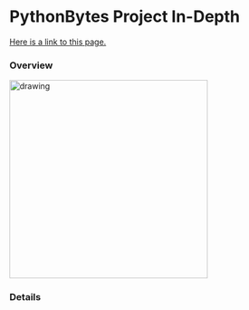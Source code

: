 # PythonBytes Project In-Depth


[Here is a link to this page.](https://github.com/robfatland/pythonbytes/tree/master/projects/shrug#pythonbytes-project-in-depth)


### Overview


<img src="https://github.com/robfatland/pythonbytes/blob/master/projects/whales/humpback_spectrogram.png" alt="drawing" width="350"/>


### Details



